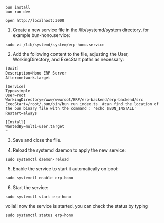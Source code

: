 ```
bun install
bun run dev
```

```
open http://localhost:3000
```

1. Create a new service file in the /lib/systemd/system directory, for example bun-hono.service:

```
sudo vi /lib/systemd/system/erp-hono.service
```

2. Add the following content to the file, adjusting the User, WorkingDirectory, and ExecStart paths as necessary:

```
[Unit]
Description=Hono ERP Server
After=network.target

[Service]
Type=simple
User=root
WorkingDirectory=/www/wwwroot/ERP/erp-backend/erp-backend/src
ExecStart=/root/.bun/bin/bun run index.ts  #can find the location of the bun binary file with the command : 'echo $BUN_INSTALL'
Restart=always

[Install]
WantedBy=multi-user.target
~                          
```

3. Save and close the file.

4. Reload the systemd daemon to apply the new service:
 
 ```
sudo systemctl daemon-reload
```

5. Enable the service to start it automatically on boot:

```
sudo systemctl enable erp-hono
```

6. Start the service:

```
sudo systemctl start erp-hono
```

voila!! now the service is started, you can check the status by typing

```
sudo systemctl status erp-hono
```



